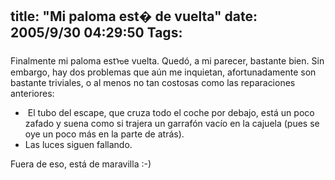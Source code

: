 title: "Mi paloma est� de vuelta"
date: 2005/9/30 04:29:50
Tags: 
---
<p>Finalmente mi paloma estᠤe vuelta. Quedó, a mi parecer, bastante
bien. Sin embargo, hay dos problemas que aún me inquietan,
afortunadamente son bastante triviales, o al menos no tan costosas como
las reparaciones anteriores:</p>
<ul>
<li> El tubo del escape, que cruza todo el coche por debajo,
está un poco zafado y suena como si trajera un garrafón vacío en la
cajuela (pues se oye un poco más en la parte de atrás).</li>
<li>Las luces siguen fallando.</li>
</ul>
<p>
Fuera de eso, está de maravilla :-)<br/><br/><br/></p>
